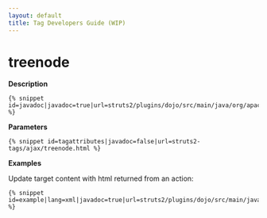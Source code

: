 ```yaml
---
layout: default
title: Tag Developers Guide (WIP)
---
```


# treenode

__Description__



~~~~~~~
{% snippet id=javadoc|javadoc=true|url=struts2/plugins/dojo/src/main/java/org/apache/struts2/dojo/components/TreeNode.java %}
~~~~~~~

__Parameters__



~~~~~~~
{% snippet id=tagattributes|javadoc=false|url=struts2-tags/ajax/treenode.html %}
~~~~~~~

__Examples__

Update target content with html returned from an action:


~~~~~~~
{% snippet id=example|lang=xml|javadoc=true|url=struts2/plugins/dojo/src/main/java/org/apache/struts2/dojo/components/TreeNode.java %}
~~~~~~~
